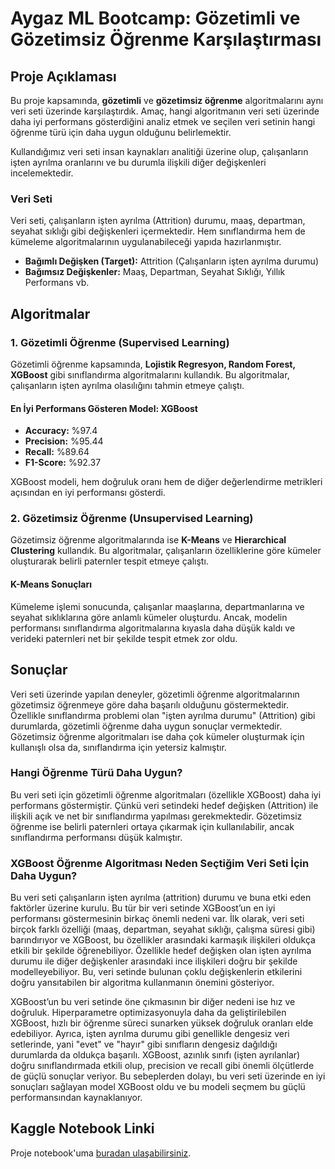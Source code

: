 # Aygaz ML Bootcamp: Gözetimli ve Gözetimsiz Öğrenme Karşılaştırması

## Proje Açıklaması
Bu proje kapsamında, **gözetimli** ve **gözetimsiz öğrenme** algoritmalarını aynı veri seti üzerinde karşılaştırdık. Amaç, hangi algoritmanın veri seti üzerinde daha iyi performans gösterdiğini analiz etmek ve seçilen veri setinin hangi öğrenme türü için daha uygun olduğunu belirlemektir.

Kullandığımız veri seti insan kaynakları analitiği üzerine olup, çalışanların işten ayrılma oranlarını ve bu durumla ilişkili diğer değişkenleri incelemektedir.

### Veri Seti
Veri seti, çalışanların işten ayrılma (Attrition) durumu, maaş, departman, seyahat sıklığı gibi değişkenleri içermektedir. Hem sınıflandırma hem de kümeleme algoritmalarının uygulanabileceği yapıda hazırlanmıştır.

- **Bağımlı Değişken (Target):** Attrition (Çalışanların işten ayrılma durumu)
- **Bağımsız Değişkenler:** Maaş, Departman, Seyahat Sıklığı, Yıllık Performans vb.

## Algoritmalar

### 1. Gözetimli Öğrenme (Supervised Learning)
Gözetimli öğrenme kapsamında, **Lojistik Regresyon, Random Forest, XGBoost** gibi sınıflandırma algoritmalarını kullandık. Bu algoritmalar, çalışanların işten ayrılma olasılığını tahmin etmeye çalıştı.

#### En İyi Performans Gösteren Model: **XGBoost**
- **Accuracy:** %97.4
- **Precision:** %95.44
- **Recall:** %89.64
- **F1-Score:** %92.37

XGBoost modeli, hem doğruluk oranı hem de diğer değerlendirme metrikleri açısından en iyi performansı gösterdi.

### 2. Gözetimsiz Öğrenme (Unsupervised Learning)
Gözetimsiz öğrenme algoritmalarında ise **K-Means** ve **Hierarchical Clustering** kullandık. Bu algoritmalar, çalışanların özelliklerine göre kümeler oluşturarak belirli paternler tespit etmeye çalıştı.

#### K-Means Sonuçları
Kümeleme işlemi sonucunda, çalışanlar maaşlarına, departmanlarına ve seyahat sıklıklarına göre anlamlı kümeler oluşturdu. Ancak, modelin performansı sınıflandırma algoritmalarına kıyasla daha düşük kaldı ve verideki paternleri net bir şekilde tespit etmek zor oldu.

## Sonuçlar
Veri seti üzerinde yapılan deneyler, gözetimli öğrenme algoritmalarının gözetimsiz öğrenmeye göre daha başarılı olduğunu göstermektedir. Özellikle sınıflandırma problemi olan "işten ayrılma durumu" (Attrition) gibi durumlarda, gözetimli öğrenme daha uygun sonuçlar vermektedir. Gözetimsiz öğrenme algoritmaları ise daha çok kümeler oluşturmak için kullanışlı olsa da, sınıflandırma için yetersiz kalmıştır.

### Hangi Öğrenme Türü Daha Uygun?
Bu veri seti için gözetimli öğrenme algoritmaları (özellikle XGBoost) daha iyi performans göstermiştir. Çünkü veri setindeki hedef değişken (Attrition) ile ilişkili açık ve net bir sınıflandırma yapılması gerekmektedir. Gözetimsiz öğrenme ise belirli paternleri ortaya çıkarmak için kullanılabilir, ancak sınıflandırma performansı düşük kalmıştır.

### XGBoost Öğrenme Algoritması Neden Seçtiğim Veri Seti İçin Daha Uygun?
Bu veri seti çalışanların işten ayrılma (attrition) durumu ve buna etki eden faktörler üzerine kurulu. Bu tür bir veri setinde XGBoost’un en iyi performansı göstermesinin birkaç önemli nedeni var. İlk olarak, veri seti birçok farklı özelliği (maaş, departman, seyahat sıklığı, çalışma süresi gibi) barındırıyor ve XGBoost, bu özellikler arasındaki karmaşık ilişkileri oldukça etkili bir şekilde öğrenebiliyor. Özellikle hedef değişken olan işten ayrılma durumu ile diğer değişkenler arasındaki ince ilişkileri doğru bir şekilde modelleyebiliyor. Bu, veri setinde bulunan çoklu değişkenlerin etkilerini doğru yansıtabilen bir algoritma kullanmanın önemini gösteriyor.

XGBoost’un bu veri setinde öne çıkmasının bir diğer nedeni ise hız ve doğruluk. Hiperparametre optimizasyonuyla daha da geliştirilebilen XGBoost, hızlı bir öğrenme süreci sunarken yüksek doğruluk oranları elde edebiliyor. Ayrıca, işten ayrılma durumu gibi genellikle dengesiz veri setlerinde, yani "evet" ve "hayır" gibi sınıfların dengesiz dağıldığı durumlarda da oldukça başarılı. XGBoost, azınlık sınıfı (işten ayrılanlar) doğru sınıflandırmada etkili olup, precision ve recall gibi önemli ölçütlerde de güçlü sonuçlar veriyor. Bu sebeplerden dolayı, bu veri seti üzerinde en iyi sonuçları sağlayan model XGBoost oldu ve bu modeli seçmem bu güçlü performansından kaynaklanıyor.

## Kaggle Notebook Linki
Proje notebook'uma [buradan ulaşabilirsiniz](https://www.kaggle.com/code/zehrabak/ml-bootcamp2).
